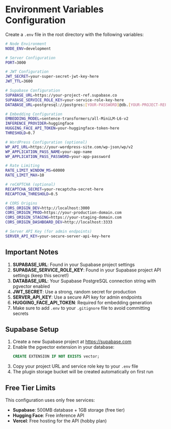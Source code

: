 # Environment Variables Configuration

Create a `.env` file in the root directory with the following variables:

```bash
# Node Environment
NODE_ENV=development

# Server Configuration
PORT=3000

# JWT Configuration
JWT_SECRET=your-super-secret-jwt-key-here
JWT_TTL=3600

# Supabase Configuration
SUPABASE_URL=https://your-project-ref.supabase.co
SUPABASE_SERVICE_ROLE_KEY=your-service-role-key-here
DATABASE_URL=postgresql://postgres:[YOUR-PASSWORD]@db.[YOUR-PROJECT-REF].supabase.co:5432/postgres

# Embedding Configuration
EMBEDDING_MODEL=sentence-transformers/all-MiniLM-L6-v2
INFERENCE_PROVIDER=huggingface
HUGGING_FACE_API_TOKEN=your-huggingface-token-here
THRESHOLD=0.7

# WordPress Configuration (optional)
WP_API_URL=https://your-wordpress-site.com/wp-json/wp/v2
WP_APPLICATION_PASS_NAME=your-app-name
WP_APPLICATION_PASS_PASSWORD=your-app-password

# Rate Limiting
RATE_LIMIT_WINDOW_MS=60000
RATE_LIMIT_MAX=10

# reCAPTCHA (optional)
RECAPTCHA_SECRET=your-recaptcha-secret-here
RECAPTCHA_THRESHOLD=0.5

# CORS Origins
CORS_ORIGIN_DEV=http://localhost:3000
CORS_ORIGIN_PROD=https://your-production-domain.com
CORS_ORIGIN_STAGING=https://your-staging-domain.com
CORS_ORIGIN_DASHBOARD_DEV=http://localhost:3333

# Server API Key (for admin endpoints)
SERVER_API_KEY=your-secure-server-api-key-here
```

## Important Notes

1. **SUPABASE_URL**: Found in your Supabase project settings
2. **SUPABASE_SERVICE_ROLE_KEY**: Found in your Supabase project API settings (keep this secret!)
3. **DATABASE_URL**: Your Supabase PostgreSQL connection string with pgvector enabled
4. **JWT_SECRET**: Use a strong, random secret for production
5. **SERVER_API_KEY**: Use a secure API key for admin endpoints
6. **HUGGING_FACE_API_TOKEN**: Required for embedding generation
7. Make sure to add `.env` to your `.gitignore` file to avoid committing secrets

## Supabase Setup

1. Create a new Supabase project at https://supabase.com
2. Enable the pgvector extension in your database:
   ```sql
   CREATE EXTENSION IF NOT EXISTS vector;
   ```
3. Copy your project URL and service role key to your `.env` file
4. The plugin storage bucket will be created automatically on first run

## Free Tier Limits

This configuration uses only free services:
- **Supabase**: 500MB database + 1GB storage (free tier)
- **Hugging Face**: Free inference API
- **Vercel**: Free hosting for the API (hobby plan) 